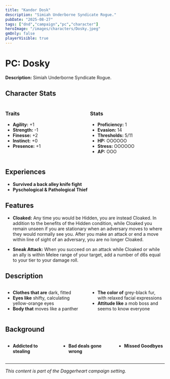 ```yaml
---
title: "Kandor Dosk"
description: "Simiah Underborne Syndicate Rogue."
pubDate: "2025-08-27"
tags: ["dnd","campaign","pc","character"]
heroImage: "/images/characters/Dosky.jpeg"
gmOnly: false
playerVisible: true
---
```


<style>
.two-column {
  display: grid;
  grid-template-columns: 1fr 1fr;
  gap: 2rem;
  margin: 1rem 0;
}

.three-column {
  display: grid;
  grid-template-columns: 1fr 1fr 1fr;
  gap: 1.5rem;
  margin: 1rem 0;
}

@media (max-width: 768px) {
  .two-column, .three-column {
    grid-template-columns: 1fr;
    gap: 1rem;
  }
}
</style>

# PC: Dosky

**Description:** Simiah Underborne Syndicate Rogue.

## Character Stats

<div class="two-column">
<div>

### Traits
* **Agility:** +1
* **Strength:** -1
* **Finesse:** +2
* **Instinct:** +0
* **Presence:** +1

</div>
<div>

### Stats
* **Proficiency:** 1
* **Evasion:** 14
* **Thresholds:** 5/11
* **HP:** OOOOOO
* **Stress:** OOOOOO
* **AP:** OOO

</div>
</div>

## Experiences

* **Survived a back alley knife fight** 
* **Pyschological & Pathological Thief**

## Features

* **Cloaked:** Any time you would be Hidden, you are instead Cloaked. In addition to the benefits of the Hidden condition, while Cloaked you remain unseen if you are stationary when an adversary moves to where they would normally see you. After you make an attack or end a move within line of sight of an adversary, you are no longer Cloaked.

* **Sneak Attack:** When you succeed on an attack while Cloaked or while an ally is within Melee range of your target, add a number of d6s equal to your tier to your damage roll.

## Description

<div class="two-column">
<div>

* **Clothes that are** dark, fitted
* **Eyes like** shifty, calculating yellow-orange eyes
* **Body that** moves like a panther

</div>
<div>

* **The color of** grey-black fur, with relaxed facial expressions
* **Attitude like** a mob boss and seems to know everyone

</div>
</div>

## Background

<div class="three-column">
<div>

* **Addicted to stealing**

</div>
<div>

* **Bad deals gone wrong**

</div>
<div>

* **Missed Goodbyes**

</div>
</div>

---

*This content is part of the Daggerheart campaign setting.*
